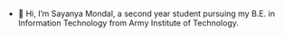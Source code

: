 - 👋 Hi, I’m Sayanya Mondal, a second year student pursuing my B.E. in Information Technology from Army Institute of Technology.
